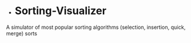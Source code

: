 - # Sorting-Visualizer
A simulator of most popular sorting algorithms (selection, insertion, quick, merge) sorts



<!---
a ✨ special ✨ repository because its `README.md` (this file) appears on your GitHub profile.
You can click the Preview link to take a look at your changes.
--->
